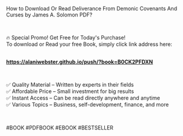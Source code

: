 <p>How to Download Or Read Deliverance From Demonic Covenants And Curses by James A. Solomon PDF?</p>
<p>&nbsp;</p>
<p>&#128293; Special Promo! Get Free for Today's Purchase!<br>To download or Read your free Book, simply click link address here:&nbsp;<br>&nbsp;</p>
<p><a href="https://alaniwebster.github.io/push/?book=B0CK2PFDXN"><strong>https://alaniwebster.github.io/push/?book=B0CK2PFDXN</strong></a></p>
<p>&nbsp;</p>
&#x2705; Quality Material – Written by experts in their fields<br>
&#x2705; Affordable Price – Small investment for big results<br>
&#x2705; Instant Access – Can be read directly anywhere and anytime<br>
&#x2705; Various Topics – Business, self-development, finance, and more
<p>&nbsp;</p>
<p>#BOOK #PDFBOOK #EBOOK #BESTSELLER</p>

